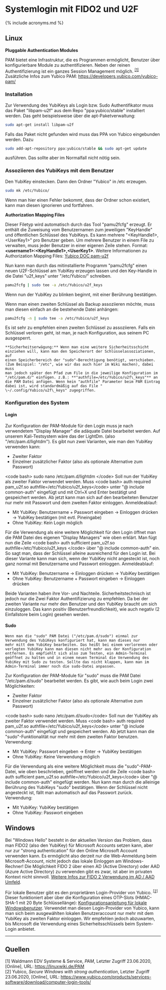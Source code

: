 # Systemlogin mit FIDO2 und U2F

{% include acronyms.md %}

## Linux

**Pluggable Authentication Modules**

PAM bietet eine Infrastruktur, die es Programmen ermöglicht, Benutzer
über konfigurierbare Module zu authentifizieren. Neben der reinen
Authentifizierung ist ein ganzes Session Management möglich.
<sup>[\[1\]](#quellen)</sup> Zusätzliche Infos zum Yubico PAM:
<https://developers.yubico.com/yubico-pam/>

### Installation

Zur Verwendung des YubiKeys als Login bzw. Sudo Authentifikator muss das
Paket "libpam-u2f" aus dem Repo "ppa:yubico/stable" installiert werden.
Das geht beispielsweise über die apt-Paketverwaltung:

``` bash
sudo apt-get install libpam-u2f
```

Falls das Paket nicht gefunden wird muss das PPA von Yubico eingebunden
werden. Dazu

``` bash
sudo add-apt-repository ppa:yubico/stable && sudo apt-get update
```

ausführen. Das sollte aber im Normalfall nicht nötig sein.

### Assoziieren des YubiKeys mit dem Benutzer

Den YubiKey einstecken. Dann den Ordner "Yubico" in /etc erzeugen.

``` bash
sudo mk /etc/Yubico/ 
```

Wenn man hier einen Fehler bekommt, dass der Ordner schon existiert,
kann man diesen ignorieren und fortfahren.

**Authorization Mapping Files**

Dieser Filetyp wird automatisch durch das Tool "pamu2fcfg" erzeugt. Er
enthält die Zuweisung vom Benutzernamen zum jeweiligen "KeyHandle" und
öffentlichen Schlüssel des YubiKeys. Es kann mehrere
"\<KeyHandle1\>,\<UserKey1\>" pro Benutzer geben. Um mehrere Benutzer in
einem File zu verwalten, muss jeder Benutzer in einer eigenen Zeile
stehen. Format: **<username1\>:\<KeyHandle1\>,\<UserKey1\>**.
Weitere Informationen zu Authorization Mapping Files: [Yubico DOC
pam-u2f](https://developers.yubico.com/pam-u2f/#files)

Nun kann man durch das mitinstallierte Programm "pamu2fcfg" einen neuen
U2F-Schlüssel am YubiKey erzeugen lassen und den Key-Handle in die Datei
"u2f\_keys" unter "/etc/Yubico/" schreiben.

``` bash
pamu2fcfg | sudo tee -a /etc/Yubico/u2f_keys
```

Wenn nun der YubiKey zu blinken beginnt, mit einer Berührung bestätigen.

Wenn man einen zweiten Schlüssel als Backup assoziieren möchte, muss man
diesen einfach an die bestehende Datei anhängen:

``` bash
pamu2fcfg -n | sudo tee -a /etc/Yubico/u2f_keys
```

Es ist sehr zu empfehlen einen zweiten Schlüssel zu assoziieren. Falls
ein Schlüssel verloren geht, ist man, je nach Konfiguration, aus seinem
PC ausgesperrt.

```tip
**Sicherheitserwägung:** Wenn man eine weitere Sicherheitsschicht
einziehen will, kann man den Speicherort der Schlüsselassoziationen, auf
einen Speicherbereich der "sudo"-Berechtigung benötigt, verschieben.
(Zum Beispiel: "/etc", wie wir das auch hier im Wiki machen), dabei muss
man jedoch später den Pfad zum File in die jeweilige Konfiguration im
"/etc/pam.d/" einfügen. z.B.: **"authfile=/etc/Yubico/u2f\_keys"** an
die PAM Datei anfügen. Wenn kein "authfile" Parameter beim PAM Eintrag
dabei ist, wird standardmäßig auf das File "
\~/.config/Yubico/u2f\_keys" zugegriffen.
```


### Konfiguration des System

#### Login

Zur Konfiguration der PAM-Module für den Login muss je nach verwendetem
"Display Manager" die adäquate Datei bearbeitet werden. Auf unserem
Kali-Testsystem wäre das der LightDm. (also "/etc/pam.d/lightdm"). Es
gibt nun zwei Varianten, wie man den YubiKey verwenden kann:

  - Zweiter Faktor
  - Einzelner zusätzlicher Faktor (also als optionale Alternative zum
    Passwort)

\<code bash\> sudo nano /etc/pam.d/lightdm \</code\> Soll nun der
YubiKey als zweiter Faktor verwendet werden. Muss \<code bash\> auth
required pam\_u2f.so authfile=/etc/Yubico/u2f\_keys\</code\> unter
"@ include common-auth" eingefügt und mit Ctrl+X und Enter bestätigt und
gespeichert werden. Ab jetzt kann man sich auf den bearbeiteten Benutzer
nur mehr mit Passwort und dem zweiten Faktor einloggen. Anmeldeablauf:

  - Mit YubiKey: Benutzername + Passwort eingeben -\> Einloggen drücken
    -\> YubiKey bestätigen (mit evtl. Pineingabe)
  - Ohne YubiKey: Kein Login möglich

Für die Verwendung als eine weitere Möglichkeit für den Login öffnet man
die PAM Datei des eigenen "Display Managers" wie oben erklärt. Man fügt
nun die Zeile \<code bash\> auth sufficient pam\_u2f.so
authfile=/etc/Yubico/u2f\_keys \</code\> über "@ include common-auth"
ein. So sagt man, dass der Schlüssel alleine ausreichend für den Login
ist. Bei dieser Variante kann man sich, wenn der YubiKey nicht
angesteckt ist, noch ganz normal mit Benutzername und Passwort
einloggen. Anmeldeablauf:

  - Mit YubiKey: Benutzername -\> Einloggen drücken -\> YubiKey
    bestätigen
  - Ohne YubiKey: Benutzername + Passwort eingeben -\> Einloggen drücken

Beide Varianten haben ihre Vor- und Nachteile. Sicherheitstechnisch ist
jedoch nur die Zwei Faktor Authentifizierung zu empfehlen. Da bei der
zweiten Variante nur mehr den Benutzer und den YubiKey braucht um sich
einzuloggen. Das kann positiv (Benutzerfreundlichkeit), wie auch negativ
(2 Einfallstore beim Login) gesehen werden.

#### Sudo

```warning
Wenn man die "sudo" PAM Datei ("/etc/pam.d/sudo") einmal zur Verwendung des YubiKeys konfiguriert hat, kann man dieses nur
mehr mitt dem YubiKey bearbeiten. Das heißt bei einem verlorenen oder
verlegten YubiKey kann man diesen nicht mehr aus der Konfiguration
entfernen. Es empfiehlt sich also zum Testen, ein Admin-Terminal
geöffnet zu halten und in einem neuen Terminal die Verwendung des
YubiKey mit Sudo zu testen. Sollte das nicht klappen, kann man im
Admin-Terminal immer noch die sudo-Datei anpassen.
```

Zur Konfiguration der PAM-Module für "sudo" muss die PAM Datei
"/etc/pam.d/sudo" bearbeitet werden. Es gibt, wie auch beim Login zwei
Möglichkeiten:

  - Zweiter Faktor
  - Einzelner zusätzlicher Faktor (also als optionale Alternative zum
    Passwort)

\<code bash\> sudo nano /etc/pam.d/sudo\</code\> Soll nun der YubiKey
als zweiter Faktor verwendet werden. Muss \<code bash\> auth required
pam\_u2f.so authfile=/etc/Yubico/u2f\_keys\</code\> unter "@ include
common-auth" eingefügt und gespeichert werden. Ab jetzt kann man die
"sudo"-Funktionalität nur mehr mit dem zweiten Faktor benutzen.
Verwendung:

  - Mit YubiKey: Passwort eingeben -\> Enter -\> YubiKey bestätigen
  - Ohne YubiKey: Keine Verwendung möglich

Für die Verwendung als eine weitere Möglichkeit muss die
"sudo"-PAM-Datei, wie oben beschrieben, geöffnet werden und die Zeile
\<code bash\> auth sufficient pam\_u2f.so
authfile=/etc/Yubico/u2f\_keys\</code\> über "@ include common-auth"
eingefügt werden. Nun kann man durch die alleinige Berührung des
YubiKeys "sudo" bestätigen. Wenn der Schlüssel nicht angesteckt ist,
fällt man automatisch auf das Passwort zurück. Verwendung:

  - Mit YubiKey: YubiKey bestätigen
  - Ohne YubiKey: Passwort eingeben

## Windows

Bei "Windows Hello" besteht in der aktuellen Version das Problem, dass
man FIDO2 (also den YubiKey) für Microsoft Accounts setzen kann, aber
nur zur "strong authentication" für den Online Microsoft Account
verwenden kann. Es ermöglicht also derzeit nur die Web-Anmeldung beim
Microsoft-Account, nicht jedoch das lokale Einloggen am
Windows-Rechner\! Die Möglichkeit FIDO 2 über einen AD (Active
Directory) oder AAD (Azure Active Directory) zu verwenden gibt es zwar,
ist aber im privaten Kontext nicht sinnvoll. [Weitere Infos zur FIDO 2
Verwendung im AD / AAD
Umfeld](https://docs.microsoft.com/en-us/azure/active-directory/authentication/concept-authentication-passwordless#fido2-security-keys).

Für lokale Benutzer gibt es den proprietären Login-Provider von Yubico.
<sup>[\[2\]](#quellen)</sup> Dieser funktioniert aber über die
Konfiguration eines OTP-Slots (HMAC-SHA-1 mit 20 Byte Schlüssellänge):
[Konfigurationsanleitung für lokale
Windowsbenutzer](https://support.yubico.com/support/solutions/articles/15000028729-yubico-login-for-windows-configuration-guide).
Verwendet man diesen Login-Provider von Yubico, kann man sich beim
ausgewählten lokalen Benutzeraccount nur mehr mit dem YubiKey als
zweiten Faktor einloggen. Wir empfehlen jedoch abzuwarten, bis Microsoft
die Verwendung eines Sicherheitsschlüssels beim System-Login anbietet.

-----

## Quellen

\[1\] Waldmann EDV Systeme & Service, *PAM*, Letzter Zugriff 23.06.2020,
\[Online\], URL: <https://linuxwiki.de/PAM>  
\[2\] Yubico, *Secure Windows with strong authentication*, Letzter
Zugriff 23.06.2020, \[Online\], URL:
<https://www.yubico.com/products/services-software/download/computer-login-tools/>
